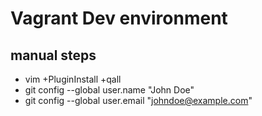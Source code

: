 Vagrant Dev environment
=======================

manual steps
------------
- vim +PluginInstall +qall
- git config --global user.name "John Doe"
- git config --global user.email "johndoe@example.com"
